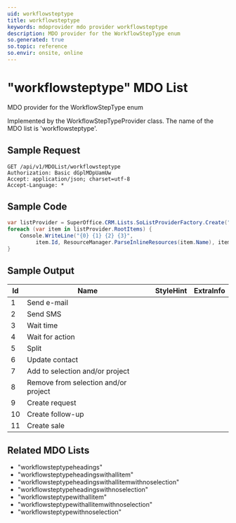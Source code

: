 ```yaml
---
uid: workflowsteptype
title: workflowsteptype
keywords: mdoprovider mdo provider workflowsteptype
description: MDO provider for the WorkflowStepType enum
so.generated: true
so.topic: reference
so.envir: onsite, online
---
```


# "workflowsteptype" MDO List
MDO provider for the WorkflowStepType enum



Implemented by the <see cref="T:SuperOffice.CRM.Lists.WorkflowStepTypeProvider">WorkflowStepTypeProvider</see> class.
The name of the MDO list is 'workflowsteptype'.




## Sample Request

```http!
GET /api/v1/MDOList/workflowsteptype
Authorization: Basic dGplMDpUamUw
Accept: application/json; charset=utf-8
Accept-Language: *

```

## Sample Code
```cs
var listProvider = SuperOffice.CRM.Lists.SoListProviderFactory.Create("workflowsteptype", forceFlatList: true);
foreach (var item in listProvider.RootItems) {
    Console.WriteLine("{0} {1} {2} {3}", 
         item.Id, ResourceManager.ParseInlineResources(item.Name), item.StyleHint, item.ExtraInfo);
}
```

## Sample Output

|Id   | Name  |StyleHint|ExtraInfo |
| --- | ----- | ------- | -------- |
|1|Send e-mail|||
|2|Send SMS|||
|3|Wait time|||
|4|Wait for action|||
|5|Split|||
|6|Update contact|||
|7|Add to selection and/or project|||
|8|Remove from selection and/or project|||
|9|Create request|||
|10|Create follow-up|||
|11|Create sale|||


## Related MDO Lists

* "workflowsteptypeheadings"
* "workflowsteptypeheadingswithallitem"
* "workflowsteptypeheadingswithallitemwithnoselection"
* "workflowsteptypeheadingswithnoselection"
* "workflowsteptypewithallitem"
* "workflowsteptypewithallitemwithnoselection"
* "workflowsteptypewithnoselection"
